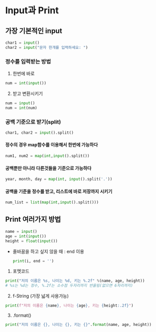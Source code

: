 # Input과 Print

## 가장 기본적인 input

```python 
char1 = input()
char2 = input("문자 한개를 입력하세요: ")
```

### 정수를 입력받는 방법
1. 한번에 바로
```python
num = int(input())
```
2. 받고 변환시키기
```python
num = input()
num = int(num)
```

### 공백 기준으로 받기(**split**)
```python
char1, char2 = input().split()
```

#### 정수의 경우 map함수를 이용해서 한번에 가능하다
```python
num1, num2 = map(int,input().split())
```
#### 공백뿐만 아니라 다른것들을 기준으로 가능하다
```python
year, month, day = map(int, input().split('.'))
```
#### 공백을 기준을 정수를 받고, 리스트에 바로 저장까지 시키기
```python
num_list = list(map(int,input().split()))
```

## Print 여러가지 방법
```python
name = input()
age = int(input())
height = float(input())
```
- 줄바꿈을 하고 싶지 않을 때 : end 이용
  ```python
  print(i, end = '')
  ```
1. 포멧코드
```python
print("저의 이름은 %s, 나이는 %d, 키는 %.2f" %(name, age, height))
# %s는 %d는 정수, %.2f는 소수점 두자리까지 반올림(없으면 6자리까지)
```
2. f-String (가장 넓게 사용가능)
```python
print(f"저의 이름은 {name}, 나이는 {age}, 키는 {height:.2f}")
```

3. .format()
```python
print("저의 이름은 {}, 나이는 {}, 키는 {}".format(name, age, height))
```
